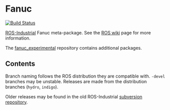 # Fanuc

[![Build Status](http://jenkins.ros.org/job/devel-hydro-fanuc/badge/icon)](http://jenkins.ros.org/job/devel-hydro-fanuc/)

[ROS-Industrial][] Fanuc meta-package. See the [ROS wiki][] page for more 
information.

The [fanuc_experimental][] repository contains additional packages.


## Contents

Branch naming follows the ROS distribution they are compatible with. `-devel`
branches may be unstable. Releases are made from the distribution branches
(`hydro`, `indigo`).

Older releases may be found in the old ROS-Industrial [subversion repository][].

[ROS-Industrial]: http://wiki.ros.org/Industrial
[ROS wiki]: http://wiki.ros.org/fanuc
[fanuc_experimental]: https://github.com/ros-industrial/fanuc_experimental
[subversion repository]: https://swri-ros-pkg.googlecode.com/svn/tags/fanuc/fanuc-0.1.1
